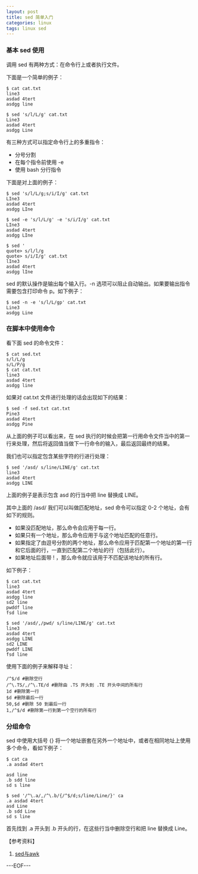 ```yaml
---
layout: post
title: sed 简单入门
categories: linux
tags: linux sed
---
```


### 基本 sed 使用

调用 sed 有两种方式：在命令行上或者执行文件。

下面是一个简单的例子：

```
$ cat cat.txt
line3
asdad 4tert
asdgg line

$ sed 's/l/L/g' cat.txt
Line3
asdad 4tert
asdgg Line
```

有三种方式可以指定命令行上的多重指令：

- 分号分割
- 在每个指令前使用 -e
- 使用 bash 分行指令

下面是对上面的例子：

```
$ sed 's/l/L/g;s/i/I/g' cat.txt
LIne3
asdad 4tert
asdgg LIne

$ sed -e 's/l/L/g' -e 's/i/I/g' cat.txt
LIne3
asdad 4tert
asdgg LIne

$ sed '
quote> s/l/l/g
quote> s/i/I/g' cat.txt
lIne3
asdad 4tert
asdgg lIne

```

sed 的默认操作是输出每个输入行。-n 选项可以阻止自动输出。如果要输出指令需要包含打印命令 p。如下例子：

```
$ sed -n -e 's/l/L/gp' cat.txt
Line3
asdgg Line
```

### 在脚本中使用命令

看下面 sed 的命令文件：

```
$ cat sed.txt
s/l/L/g
s/L/P/g
$ cat cat.txt
line3
asdad 4tert
asdgg line
```

如果对 cat.txt 文件进行处理的话会出现如下的结果：

```
$ sed -f sed.txt cat.txt
Pine3
asdad 4tert
asdgg Pine
```

从上面的例子可以看出来，在 sed 执行的时候会把第一行用命令文件当中的第一行来处理，然后将返回值当做下一行命令的输入，最后返回最终的结果。

我们也可以指定包含某些字符的行进行处理：

```
$ sed '/asd/ s/line/LINE/g' cat.txt
line3
asdad 4tert
asdgg LINE
```

上面的例子是表示包含 asd 的行当中把 line 替换成 LINE。

其中上面的 /asd/  我们可以叫做匹配地址，sed 命令可以指定 0-2 个地址，会有如下的规则。

- 如果没匹配地址，那么命令会应用于每一行。
- 如果只有一个地址，那么命令应用于与这个地址匹配的任意行。
- 如果指定了由逗号分割的两个地址，那么命令应用于匹配第一个地址的第一行和它后面的行，一直到匹配第二个地址的行（包括此行）。
- 如果地址后面带 ! ，那么命令就应该用于不匹配该地址的所有行。

如下例子：

```
$ cat cat.txt
line3
asdad 4tert
asdgg line
sd2 line
pwddf line
fsd line

$ sed '/asd/,/pwd/ s/line/LINE/g' cat.txt
line3
asdad 4tert
asdgg LINE
sd2 LINE
pwddf LINE
fsd line
```

使用下面的例子来解释寻址：

```
/^$/d #删除空行
/^\.TS/,/^\.TE/d #删除由 .TS 开头到 .TE 开头中间的所有行
1d #删除第一行
$d #删除最后一行
50,$d #删除 50 到最后一行
1,/^$/d #删除第一行到第一个空行的所有行
```

### 分组命令

sed 中使用大括号 {} 将一个地址嵌套在另外一个地址中，或者在相同地址上使用多个命令，看如下例子：

```
$ cat ca
.a asdad 4tert

asd line
.b sdd line
sd s line

$ sed '/^\.a/,/^\.b/{/^$/d;s/line/Line/}' ca
.a asdad 4tert
asd Line
.b sdd Line
sd s line
```

首先找到 .a 开头到 .b 开头的行，在这些行当中删除空行和把 line 替换成 Line。

【参考资料】

1. [sed与awk](http://book.douban.com/subject/1236944/)

---EOF---

